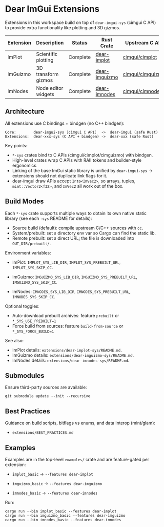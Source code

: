 # Dear ImGui Extensions

Extensions in this workspace build on top of `dear-imgui-sys` (cimgui C API) to provide extra functionality like plotting and 3D gizmos.

| Extension | Description            | Status    | Rust Crate                       | Upstream C API                                      |
|-----------|------------------------|-----------|----------------------------------|-----------------------------------------------------|
| ImPlot    | Scientific plotting    | Complete  | [dear-implot](https://github.com/Latias94/dear-imgui/tree/main/extensions/dear-implot)     | [cimgui/cimplot](https://github.com/cimgui/cimplot) |
| ImGuizmo  | 3D transform gizmos    | Complete  | [dear-imguizmo](https://github.com/Latias94/dear-imgui/tree/main/extensions/dear-imguizmo) | [cimgui/cimguizmo](https://github.com/cimgui/cimguizmo) |
| ImNodes   | Node editor widgets    | Complete  | [dear-imnodes](https://github.com/Latias94/dear-imgui/tree/main/extensions/dear-imnodes)   | [cimgui/cimnodes](https://github.com/cimgui/cimnodes)  |

## Architecture

All extensions use C bindings + bindgen (no C++ bindgen):

```
Core:        dear-imgui-sys (cimgui C API)  ->  dear-imgui (safe Rust)
Extensions:  dear-xxx-sys (C API + bindgen) ->  dear-xxx (safe Rust)
```

Key points:
- `*-sys` crates bind to C APIs (cimgui/cimplot/cimguizmo) with bindgen.
- High-level crates wrap C APIs with RAII tokens and builder-style ergonomics.
- Linking of the base ImGui static library is unified by `dear-imgui-sys` -> extensions should not duplicate link flags for it.
 - dear-imgui draw APIs accept `Into<ImVec2>`, so arrays, tuples, `mint::Vector2<f32>`, and `ImVec2` all work out of the box.

## Build Modes

Each `*-sys` crate supports multiple ways to obtain its own native static library (see each `-sys` README for details):

- Source build (default): compile upstream C/C++ sources with `cc`.
- System/prebuilt: set a directory env var so Cargo can find the static lib.
- Remote prebuilt: set a direct URL; the file is downloaded into `OUT_DIR/prebuilt/`.

Environment variables:

- ImPlot: `IMPLOT_SYS_LIB_DIR`, `IMPLOT_SYS_PREBUILT_URL`, `IMPLOT_SYS_SKIP_CC`.
- ImGuizmo: `IMGUIZMO_SYS_LIB_DIR`, `IMGUIZMO_SYS_PREBUILT_URL`, `IMGUIZMO_SYS_SKIP_CC`.

- ImNodes: `IMNODES_SYS_LIB_DIR`, `IMNODES_SYS_PREBUILT_URL`, `IMNODES_SYS_SKIP_CC`.

Optional toggles:

- Auto-download prebuilt archives: feature `prebuilt` or `*_SYS_USE_PREBUILT=1`
- Force build from sources: feature `build-from-source` or `*_SYS_FORCE_BUILD=1`

See also:
- ImPlot details: `extensions/dear-implot-sys/README.md`.
- ImGuizmo details: `extensions/dear-imguizmo-sys/README.md`.
- ImNodes details: `extensions/dear-imnodes-sys/README.md`.

## Submodules

Ensure third-party sources are available:

```
git submodule update --init --recursive
```

## Best Practices

Guidance on build scripts, bitflags vs enums, and data interop (mint/glam):

- `extensions/BEST_PRACTICES.md`

## Examples

Examples are in the top-level `examples/` crate and are feature-gated per extension:

- `implot_basic` -> `--features dear-implot`
- `imguizmo_basic` -> `--features dear-imguizmo`

 - `imnodes_basic` -> `--features dear-imnodes`

Run:

```
cargo run --bin implot_basic --features dear-implot
cargo run --bin imguizmo_basic --features dear-imguizmo
cargo run --bin imnodes_basic --features dear-imnodes
```

 


